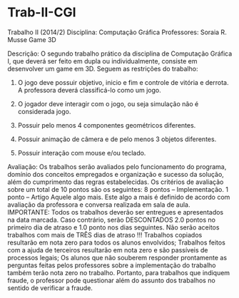 # Trab-II-CGI

Trabalho II (2014/2)
Disciplina: Computação Gráfica
Professores: Soraia R. Musse 
Game 3D
 
 
 
Descrição:
O segundo trabalho prático da disciplina de Computação Gráfica I, que deverá ser feito em dupla ou individualmente, consiste em desenvolver um game em 3D.
Seguem as restrições do trabalho:
1)   O jogo deve possuir objetivo, inicio e fim e controle de vitória e derrota. A professora deverá classificá-lo como um jogo.

2)  O jogador deve interagir com o jogo, ou seja simulação não é considerada jogo.

3)  Possuir pelo menos 4 componentes geométricos diferentes.

4) Possuir animação de câmera e de pelo menos 3 objetos diferentes.

5)  Possuir interação com mouse e/ou teclado. 

Avaliação:
Os trabalhos serão avaliados pelo funcionamento do programa, domínio dos conceitos empregados e organização e sucesso da solução, além do cumprimento das regras estabelecidas. Os critérios de avaliação sobre um total de 10 pontos são os seguintes:
8 pontos – Implementação.
1 ponto – Artigo
Aquele algo mais. Este algo a mais é definido de acordo com avaliação da professora e conversa realizada em sala de aula.
IMPORTANTE:
Todos os trabalhos deverão ser entregues e apresentados na data marcada. Caso contrário, serão DESCONTADOS 2.0 pontos no primeiro dia de atraso e 1.0 ponto nos dias seguintes. Não serão aceitos trabalhos com mais de TRÊS dias de atraso !!!
Trabalhos copiados resultarão em nota zero para todos os alunos envolvidos;
Trabalhos feitos com a ajuda de terceiros resultarão em nota zero e são passíveis de processos legais;
Os alunos que não souberem responder prontamente as perguntas feitas pelos professores sobre a implementação do trabalho também terão nota zero no trabalho. Portanto, para trabalhos que indiquem fraude, o professor pode questionar além do assunto dos trabalhos no sentido de verificar a fraude.
